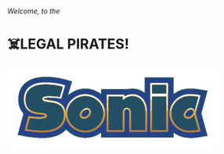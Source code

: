 ###### Welcome, to the 
# ☠️LEGAL PIRATES!
[![sonic_games](assets/sonic_default.png)](https://tadashiiyume.github.io/sonic)
